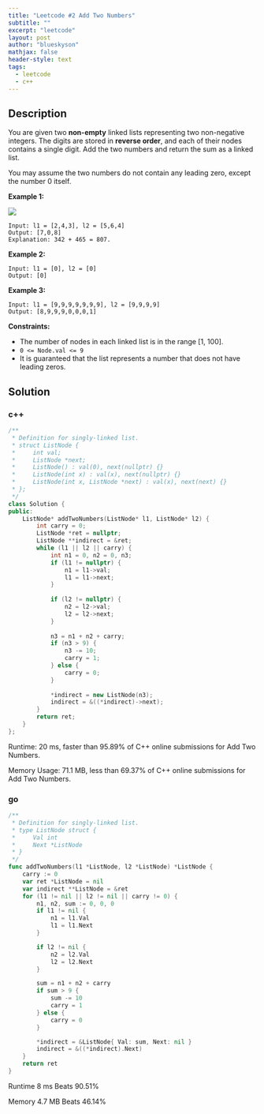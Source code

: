 ```yaml
---
title: "Leetcode #2 Add Two Numbers"
subtitle: ""
excerpt: "leetcode"
layout: post
author: "blueskyson"
mathjax: false
header-style: text
tags:
  - leetcode
  - c++
---
```


## Description

You are given two **non-empty** linked lists representing two non-negative integers. The digits are stored in **reverse order**, and each of their nodes contains a single digit. Add the two numbers and return the sum as a linked list.

You may assume the two numbers do not contain any leading zero, except the number 0 itself.

**Example 1:**

![](https://assets.leetcode.com/uploads/2020/10/02/addtwonumber1.jpg)

```non
Input: l1 = [2,4,3], l2 = [5,6,4]
Output: [7,0,8]
Explanation: 342 + 465 = 807.
```

**Example 2:**

```non
Input: l1 = [0], l2 = [0]
Output: [0]
```

**Example 3:**

```non
Input: l1 = [9,9,9,9,9,9,9], l2 = [9,9,9,9]
Output: [8,9,9,9,0,0,0,1]
```

**Constraints:**
- The number of nodes in each linked list is in the range [1, 100].
- `0 <= Node.val <= 9`
- It is guaranteed that the list represents a number that does not have leading zeros.

## Solution

### c++

```c++
/**
 * Definition for singly-linked list.
 * struct ListNode {
 *     int val;
 *     ListNode *next;
 *     ListNode() : val(0), next(nullptr) {}
 *     ListNode(int x) : val(x), next(nullptr) {}
 *     ListNode(int x, ListNode *next) : val(x), next(next) {}
 * };
 */
class Solution {
public:
    ListNode* addTwoNumbers(ListNode* l1, ListNode* l2) {
        int carry = 0;
        ListNode *ret = nullptr;
        ListNode **indirect = &ret;
        while (l1 || l2 || carry) {
            int n1 = 0, n2 = 0, n3;
            if (l1 != nullptr) {
                n1 = l1->val;
                l1 = l1->next;
            }
            
            if (l2 != nullptr) {
                n2 = l2->val;
                l2 = l2->next;
            }
            
            n3 = n1 + n2 + carry;
            if (n3 > 9) {
                n3 -= 10;
                carry = 1;
            } else {
                carry = 0;
            }
            
            *indirect = new ListNode(n3);
            indirect = &((*indirect)->next);
        }
        return ret;
    }
};
```

Runtime: 20 ms, faster than 95.89% of C++ online submissions for Add Two Numbers.

Memory Usage: 71.1 MB, less than 69.37% of C++ online submissions for Add Two Numbers.

### go

```go
/**
 * Definition for singly-linked list.
 * type ListNode struct {
 *     Val int
 *     Next *ListNode
 * }
 */
func addTwoNumbers(l1 *ListNode, l2 *ListNode) *ListNode {
    carry := 0
    var ret *ListNode = nil
    var indirect **ListNode = &ret
    for (l1 != nil || l2 != nil || carry != 0) {
        n1, n2, sum := 0, 0, 0
        if l1 != nil {
            n1 = l1.Val
            l1 = l1.Next
        }

        if l2 != nil {
            n2 = l2.Val
            l2 = l2.Next
        }

        sum = n1 + n2 + carry
        if sum > 9 {
            sum -= 10
            carry = 1
        } else {
            carry = 0
        }

        *indirect = &ListNode{ Val: sum, Next: nil }
        indirect = &((*indirect).Next)
    }
    return ret
}
```

Runtime 8 ms Beats 90.51%

Memory 4.7 MB Beats 46.14%
